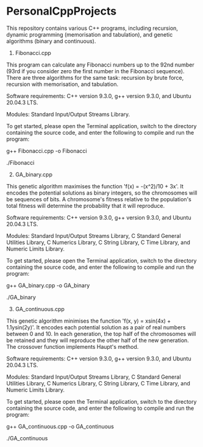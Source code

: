 # PersonalCppProjects
This repository contains various C++ programs, including recursion, dynamic programming (memorisation and tabulation), and genetic algorithms (binary and continuous).

1. Fibonacci.cpp

This program can calculate any Fibonacci numbers up to the 92nd number (93rd if you consider zero the first number in the Fibonacci sequence). There are three algorithms for the same task: recursion by brute force, recursion with memorisation, and tabulation.

Software requirements: C++ version 9.3.0, g++ version 9.3.0, and Ubuntu 20.04.3 LTS.

Modules: Standard Input/Output Streams Library.

To get started, please open the Terminal application, switch to the directory containing the source code, and enter the following to compile and run the program:

g++ Fibonacci.cpp -o Fibonacci

./Fibonacci

2. GA_binary.cpp

This genetic algorithm maximises the function 'f(x) = -(x^2)/10 + 3x'. It encodes the potential solutions as binary integers, so the chromosomes will be sequences of bits. A chromosome's fitness relative to the population's total fitness will determine the probability that it will reproduce.

Software requirements: C++ version 9.3.0, g++ version 9.3.0, and Ubuntu 20.04.3 LTS.

Modules: Standard Input/Output Streams Library, C Standard General Utilities Library, C Numerics Library, C String Library, C Time Library, and Numeric Limits Library.

To get started, please open the Terminal application, switch to the directory containing the source code, and enter the following to compile and run the program:

g++ GA_binary.cpp -o GA_binary

./GA_binary


3. GA_continuous.cpp

This genetic algorithm minimises the function 'f(x, y) = xsin(4x) + 1.1ysin(2y)'. It encodes each potential solution as a pair of real numbers between 0 and 10. In each generation, the top half of the chromosomes will be retained and they will reproduce the other half of the new generation. The crossover function implements Haupt's method.

Software requirements: C++ version 9.3.0, g++ version 9.3.0, and Ubuntu 20.04.3 LTS.

Modules: Standard Input/Output Streams Library, C Standard General Utilities Library, C Numerics Library, C String Library, C Time Library, and Numeric Limits Library.

To get started, please open the Terminal application, switch to the directory containing the source code, and enter the following to compile and run the program:

g++ GA_continuous.cpp -o GA_continuous

./GA_continuous
